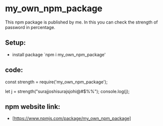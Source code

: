 # my_own_npm_package
This npm package is published by me. In this you can check the strength of password in percentage.

## Setup:
- install package `npm i my_own_npm_package'

## code:
const strength = require('my_own_npm_package');

let j = strength("surajjoshisurajsjohi@#$%%");
console.log(j);

## npm website link:
- [https://www.npmjs.com/package/my_own_npm_package]
